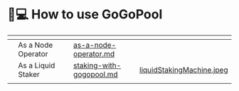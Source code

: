 # 🧑💻 How to use GoGoPool

<table data-view="cards"><thead><tr><th></th><th></th><th></th><th data-hidden data-card-target data-type="content-ref"></th><th data-hidden data-card-cover data-type="files"></th></tr></thead><tbody><tr><td></td><td>As a Node Operator</td><td></td><td><a href="readme-1/as-a-node-operator.md">as-a-node-operator.md</a></td><td></td></tr><tr><td></td><td>As a Liquid Staker</td><td></td><td><a href="readme-1/staking-with-gogopool.md">staking-with-gogopool.md</a></td><td><a href=".gitbook/assets/liquidStakingMachine.jpeg">liquidStakingMachine.jpeg</a></td></tr><tr><td></td><td></td><td></td><td></td><td></td></tr></tbody></table>
